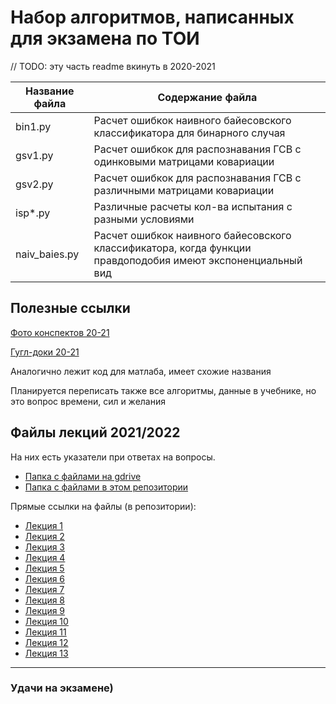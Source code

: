 # Набор алгоритмов, написанных для экзамена по ТОИ

// TODO: эту часть readme вкинуть в 2020-2021

Название файла  | Содержание файла
----------------|----------------------
bin1.py         | Расчет ошибкок наивного байесовского классификатора для бинарного случая
gsv1.py         | Расчет ошибкок для распознавания ГСВ с одинковыми матрицами ковариации
gsv2.py         | Расчет ошибкок для распознавания ГСВ с различными матрицами ковариации
isp*.py         | Различные расчеты кол-ва испытания с разными условиями
naiv_baies.py   | Расчет ошибкок наивного байесовского классификатора, когда функции правдоподобия имеют экспоненциальный вид

## Полезные ссылки

[Фото конспектов 20-21](https://drive.google.com/drive/u/1/folders/1MECD9fwBNQOd4RBfq2zpWCT2B-zwNtE3)

[Гугл-доки 20-21](https://drive.google.com/drive/folders/1K7roIWl6hbT_joNYRmzVOfr1X-070imZ)

Аналогично лежит код для матлаба, имеет схожие названия

Планируется переписать также все алгоритмы, данные в учебнике, но это вопрос времени, сил и желания

## Файлы лекций 2021/2022

На них есть указатели при ответах на вопросы.

* [Папка с файлами на gdrive](https://drive.google.com/drive/folders/1ff2OqMCOGJh1EKiN1uDRwmFFmIuZXpZv?usp=sharing) 
* [Папка с файлами в этом репозитории](2021-2022/)

Прямые ссылки на файлы (в репозитории):

* [Лекция 1](2021-2022/лекции%20с%20мудла/v1(с%202020%20года).pdf)
* [Лекция 2](2021-2022/лекции%20с%20мудла/v2.pdf)
* [Лекция 3](2021-2022/лекции%20с%20мудла/v3.pdf)
* [Лекция 4](2021-2022/лекции%20с%20мудла/v4.pdf)
* [Лекция 5](2021-2022/лекции%20с%20мудла/v5.pdf)
* [Лекция 6](2021-2022/лекции%20с%20мудла/v6.pdf)
* [Лекция 7](2021-2022/лекции%20с%20мудла/v7.pdf)
* [Лекция 8](2021-2022/лекции%20с%20мудла/v8.pdf)
* [Лекция 9](2021-2022/лекции%20с%20мудла/v9.pdf)
* [Лекция 10](2021-2022/лекции%20с%20мудла/v10.pdf)
* [Лекция 11](2021-2022/лекции%20с%20мудла/v11.pdf)
* [Лекция 12](2021-2022/лекции%20с%20мудла/v12.pdf)
* [Лекция 13](2021-2022/лекции%20с%20мудла/v13.pdf)

___

### Удачи на экзамене)
